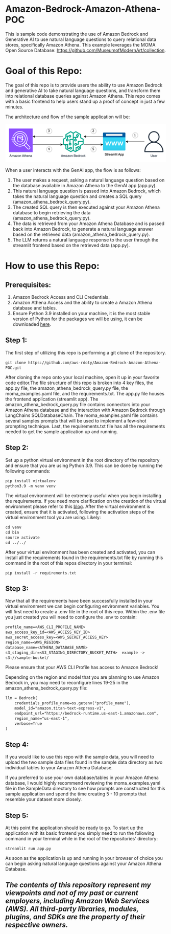 # Amazon-Bedrock-Amazon-Athena-POC
This is sample code demonstrating the use of Amazon Bedrock and Generative AI to use natural language questions to query relational data stores, specifically Amazon Athena. This example leverages the MOMA Open Source Database: https://github.com/MuseumofModernArt/collection.

# **Goal of this Repo:**
The goal of this repo is to provide users the ability to use Amazon Bedrock and generative AI to take natural language questions, and transform them into relational database queries against Amazon Athena.
This repo comes with a basic frontend to help users stand up a proof of concept in just a few minutes.

The architecture and flow of the sample application will be:

![Alt text](images/architecture.png "POC Architecture")

When a user interacts with the GenAI app, the flow is as follows:

1. The user makes a request, asking a natural language question based on the database available in Amazon Athena to the GenAI app (app.py).
2. This natural language question is passed into Amazon Bedrock, which takes the natural language question and creates a SQL query (amazon_athena_bedrock_query.py).
3. The created SQL query is then executed against your Amazon Athena database to begin retrieving the data (amazon_athena_bedrock_query.py).
4. The data is retrieved from your Amazon Athena Database and is passed back into Amazon Bedrock, to generate a natural language answer based on the retrieved data (amazon_athena_bedrock_query.py).
5. The LLM returns a natural language response to the user through the streamlit frontend based on the retrieved data (app.py).

# How to use this Repo:

## Prerequisites:

1. Amazon Bedrock Access and CLI Credentials.
2. Amazon Athena Access and the ability to create a Amazon Athena database and tables.
3. Ensure Python 3.9 installed on your machine, it is the most stable version of Python for the packages we will be using, it can be downloaded [here](https://www.python.org/downloads/release/python-3911/).

## Step 1:
The first step of utilizing this repo is performing a git clone of the repository.

```
git clone https://github.com/aws-rdoty/Amazon-Bedrock-Amazon-Athena-POC.git
```

After cloning the repo onto your local machine, open it up in your favorite code editor.The file structure of this repo is broken into 4 key files,
the app.py file, the amazon_athena_bedrock_query.py file, the moma_examples.yaml file, and the requirements.txt. The app.py file houses the frontend application (streamlit app). 
The amazon_athena_bedrock_query.py file contains connectors into your Amazon Athena database and the interaction with Amazon Bedrock through LangChains SQLDatabaseChain.
The moma_examples.yaml file contains several samples prompts that will be used to implement a few-shot prompting technique. Last, the requirements.txt
file has all the requirements needed to get the sample application up and running.

## Step 2:
Set up a python virtual environment in the root directory of the repository and ensure that you are using Python 3.9. This can be done by running the following commands:
```
pip install virtualenv
python3.9 -m venv venv
```
The virtual environment will be extremely useful when you begin installing the requirements. If you need more clarification on the creation of the virtual environment please refer to this [blog](https://www.freecodecamp.org/news/how-to-setup-virtual-environments-in-python/).
After the virtual environment is created, ensure that it is activated, following the activation steps of the virtual environment tool you are using. Likely:
```
cd venv
cd bin
source activate
cd ../../ 
```
After your virtual environment has been created and activated, you can install all the requirements found in the requirements.txt file by running this command in the root of this repos directory in your terminal:
```
pip install -r requirements.txt
```

## Step 3:
Now that all the requirements have been successfully installed in your virtual environment we can begin configuring environment variables.
You will first need to create a .env file in the root of this repo. Within the .env file you just created you will need to configure the .env to contain:

```
profile_name=<AWS_CLI_PROFILE_NAME>
aws_access_key_id=<AWS_ACCESS_KEY_ID>
aws_secret_access_key=<AWS_SECRET_ACCESS_KEY>
region_name=<AWS_REGION>
database_name=<ATHENA_DATABASE_NAME>
s3_staging_dir=<S3_STAGING_DIRECTORY_BUCKET_PATH>  example -> s3://sample-bucket/
```
Please ensure that your AWS CLI Profile has access to Amazon Bedrock!

Depending on the region and model that you are planning to use Amazon Bedrock in, you may need to reconfigure lines 19-25 in the amazon_athena_bedrock_query.py file:
```
llm = Bedrock(
    credentials_profile_name=os.getenv("profile_name"),
    model_id="amazon.titan-text-express-v1",
    endpoint_url="https://bedrock-runtime.us-east-1.amazonaws.com",
    region_name="us-east-1",
    verbose=True
)
```

## Step 4:
If you would like to use this repo with the sample data, you will need to upload the two sample data files found in the sample data directory as two individual tables to your Amazon Athena Database.

If you preferred to use your own database/tables in your Amazon Athena database, I would highly recommend reviewing the moma_examples.yaml file in the SampleData directory to see how prompts are constructed for this sample application and spend the time creating 5 - 10 prompts that resemble your dataset more closely.
## Step 5:
At this point the application should be ready to go. To start up the application with its basic frontend you simply need to run the following command in your terminal while in the root of the repositories' directory:

```
streamlit run app.py
```
As soon as the application is up and running in your browser of choice you can begin asking natural language questions against your Amazon Athena Database.


## ***The contents of this repository represent my viewpoints and not of my past or current employers, including Amazon Web Services (AWS). All third-party libraries, modules, plugins, and SDKs are the property of their respective owners.***